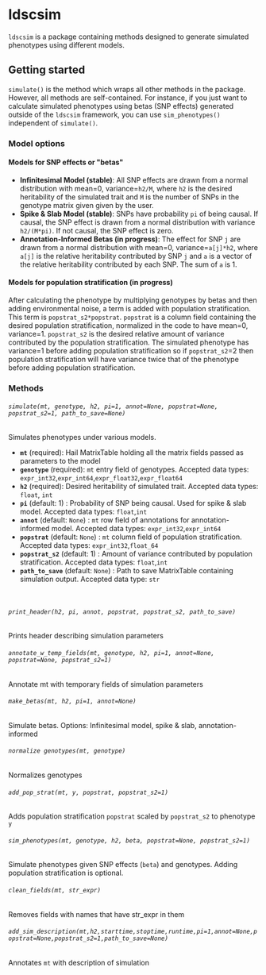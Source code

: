 # ldscsim
`ldscsim` is a package containing methods designed to generate simulated phenotypes using different models. 
<br>
## Getting started
`simulate()` is the method which wraps all other methods in the package. However, all methods are self-contained. For instance, if you just want to calculate simulated phenotypes using betas (SNP effects) generated outside of the `ldscsim` framework, you can use `sim_phenotypes()` independent of `simulate()`.
<br>

### Model options
#### Models for SNP effects or "betas"
- **Infinitesimal Model (stable)**: All SNP effects are drawn from a normal distribution with mean=0, variance=`h2/M`, where `h2` is the desired heritability of the simulated trait and `M` is the number of SNPs in the genotype matrix given given by the user.
- **Spike & Slab Model (stable)**: SNPs have probability `pi` of being causal. If causal, the SNP effect is drawn from a normal distribution with variance `h2/(M*pi)`. If not causal, the SNP effect is zero.
- **Annotation-Informed Betas (in progress)**: The effect for SNP `j` are drawn from a normal distribution with mean=0, variance=`a[j]*h2`, where `a[j]` is the relative heritability contributed by SNP `j` and `a` is a vector of the relative heritability contributed by each SNP. The sum of `a` is 1.

#### Models for population stratification (in progress)
After calculating the phenotype by multiplying genotypes by betas and then adding environmental noise, a term is added with population stratification. This term is `popstrat_s2*popstrat`. `popstrat` is a column field containing the desired population stratification, normalized in the code to have mean=0, variance=1. `popstrat_s2` is the desired relative amount of variance contributed by the population stratification. The simulated phenotype has variance=1 before adding population stratification so if `popstrat_s2`=2 then population stratification will have variance twice that of the phenotype before adding population stratification.
<br>


### Methods
###### `simulate(mt, genotype, h2, pi=1, annot=None, popstrat=None, popstrat_s2=1, path_to_save=None)`
Simulates phenotypes under various models.
- **`mt`** (required):  Hail MatrixTable holding all the matrix fields passed as parameters to the model
- **`genotype`** (required): `mt` entry field of genotypes. Accepted data types: `expr_int32`,`expr_int64`,`expr_float32`,`expr_float64`
- **`h2`** (required): Desired heritability of simulated trait. Accepted data types: `float`, `int`
- **`pi`** (default: 1) : Probability of SNP being causal. Used for spike & slab model. Accepted data types: `float`,`int`
- **`annot`** (default: `None`) : `mt` row field of annotations for annotation-informed model. Accepted data types: `expr_int32`,`expr_int64` 
- **`popstrat`** (default: `None`) : `mt` column field of population stratification. Accepted data types: `expr_int32`,`float_64`
- **`popstrat_s2`** (default: 1) : Amount of variance contributed by population stratification. Accepted data types: `float`,`int`
- **`path_to_save`** (default: `None`) : Path to save MatrixTable containing simulation output. Accepted data type: `str`
<br>

###### `print_header(h2, pi, annot, popstrat, popstrat_s2, path_to_save)`
Prints header describing simulation parameters
<br>

###### `annotate_w_temp_fields(mt, genotype, h2, pi=1, annot=None, popstrat=None, popstrat_s2=1)`
Annotate mt with temporary fields of simulation parameters
<br>

###### `make_betas(mt, h2, pi=1, annot=None)`
Simulate betas. Options: Infinitesimal model, spike & slab, annotation-informed
<br>

###### `normalize genotypes(mt, genotype)`
Normalizes genotypes
<br>

###### `add_pop_strat(mt, y, popstrat, popstrat_s2=1)`
Adds population stratification `popstrat` scaled by `popstrat_s2` to phenotype `y`
<br>

###### `sim_phenotypes(mt, genotype, h2, beta, popstrat=None, popstrat_s2=1)`
Simulate phenotypes given SNP effects (`beta`) and genotypes. Adding population stratification is optional.
<br>

###### `clean_fields(mt, str_expr)`
Removes fields with names that have str_expr in them
<br>

###### `add_sim_description(mt,h2,starttime,stoptime,runtime,pi=1,annot=None,popstrat=None,popstrat_s2=1,path_to_save=None)`
Annotates `mt` with description of simulation

<!-- google-site-verification: google9796b225e0522c44.html -->
